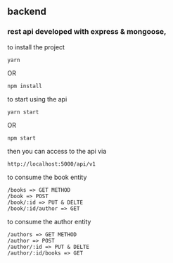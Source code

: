 ## backend
### rest api developed with express & mongoose, 

to install the project 

    yarn 
OR

    npm install
    
to start using the api

    yarn start
    
OR
    
    npm start

then you can access to the api via 

    http://localhost:5000/api/v1
    
to consume the book entity

    /books => GET METHOD
    /book => POST 
    /book/:id => PUT & DELTE
    /book/:id/author => GET
 
to consume the author entity

    /authors => GET METHOD
    /author => POST 
    /author/:id => PUT & DELTE
    /author/:id/books => GET
 